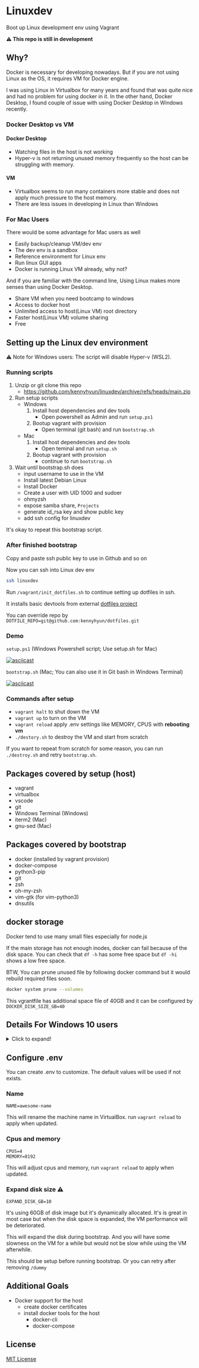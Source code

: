 # Linuxdev

Boot up Linux development env using Vagrant

**:warning: This repo is still in development** 


## Why?

Docker is necessary for developing nowadays. But if you are not using Linux as the OS, it requires VM for Docker engine.

I was using Linux in Virtualbox for many years and found that was quite nice and had no problem for using docker in it.
In the other hand, Docker Desktop, I found couple of issue with using Docker Desktop in Windows recently.

### Docker Desktop vs VM

#### Docker Desktop

- Watching files in the host is not working
- Hyper-v is not returning unused memory frequently so the host can be struggling with memory.

#### VM

- Virtualbox seems to run many containers more stable and does not apply much pressure to the host memory.
- There are less issues in developing in Linux than Windows

### For Mac Users

There would be some advantage for Mac users as well

- Easily backup/cleanup VM/dev env
- The dev env is a sandbox
- Reference environment for Linux env
- Run linux GUI apps
- Docker is running Linux VM already, why not?

And if you are familiar with the command line, Using Linux makes more senses than using Docker Desktop.

- Share VM when you need bootcamp to windows
- Access to docker host
- Unlimited access to host(Linux VM) root directory
- Faster host(Linux VM) volume sharing
- Free

## Setting up the Linux dev environment

:warning: Note for Windows users: The script will disable Hyper-v (WSL2).

### Running scripts

1. Unzip or git clone this repo
    - https://github.com/kennyhyun/linuxdev/archive/refs/heads/main.zip
1. Run setup scripts
    - Windows
        1. Install host dependencies and dev tools
            - Open powershell as Admin and run `setup.ps1`
        1. Bootup vagrant with provision
            - Open terminal (git bash) and run `bootstrap.sh`
    - Mac
        1. Install host dependencies and dev tools
            - Open teminal and run `setup.sh`
        1. Bootup vagrant with provision
            - continue to run `bootstrap.sh`
1. Wait until bootstrap.sh does
    - input username to use in the VM
    - Install latest Debian Linux
    - Install Docker
    - Create a user with UID 1000 and sudoer
    - ohmyzsh
    - expose samba share, `Projects`
    - generate id_rsa key and show public key
    - add ssh config for linuxdev

It's okay to repeat this bootstrap script.

### After finished bootstrap

Copy and paste ssh public key to use in Github and so on

Now you can ssh into Linux dev env

```bash
ssh linuxdev
```

Run `/vagrant/init_dotfiles.sh` to continue setting up dotfiles in ssh.

It installs basic devtools from external [dotfiles project](https://github.com/kennyhyun/dotfiles)

You can override repo by `DOTFILE_REPO=git@github.com:kennyhyun/dotfiles.git`

### Demo

`setup.ps1` (Windows Powershell script; Use setup.sh for Mac)

[![asciicast](https://asciinema.org/a/IqGHfToxLcfSwSJRoBIHZBoWY.svg)](https://asciinema.org/a/IqGHfToxLcfSwSJRoBIHZBoWY)

`bootstrap.sh` (Mac; You can also use it in Git bash in Windows Terminal)

[![asciicast](https://asciinema.org/a/o7HNUExImgO6gCKjlUTczwK7G.svg)](https://asciinema.org/a/o7HNUExImgO6gCKjlUTczwK7G)


### Commands after setup

- `vagrant halt` to shut down the VM
- `vagrant up` to turn on the VM
- `vagrant reload` apply .env settings like MEMORY, CPUS with **rebooting vm**
- `./destory.sh` to destroy the VM and start from scratch

If you want to repeat from scratch for some reason, you can run `./destroy.sh` and retry `bootstrap.sh`.

## Packages covered by setup (host)

- vagrant
- virtualbox
- vscode
- git
- Windows Terminal (Windows)
- iterm2 (Mac)
- gnu-sed (Mac)

## Packages covered by bootstrap

- docker (installed by vagrant provision)
- docker-compose
- python3-pip
- git
- zsh
- oh-my-zsh
- vim-gtk (for vim-python3)
- dnsutils

## docker storage

Docker tend to use many small files especially for node.js

If the main storage has not enough inodes, docker can fail because of the disk space.
You can check that `df -h` has some free space but `df -hi` shows a low free space.

BTW, You can prune unused file by following docker command but it would rebuild required files soon.

```sh
docker system prune --volumes
```

This vgrantfile has additional space file of 40GB and it can be configured by `DOCKER_DISK_SIZE_GB=40`

## Details For Windows 10 users

<details>
  <summary>Click to expand!</summary>

### setup.ps1

> :warning: **Note that this script will disable WSL2(Hyper-V).**
>
> Please backup any required files before running.

Right click windows menu and click Windows Powershell (Admin)

```powershell
Set-ExecutionPolicy RemoteSigned
```

Run the setup script in the directory of this repo

```powershell
\Users\xxx\linuxdev\setup.ps1
```

** Running setup script again will check updates and install if newer version found

### bootstrap.sh

Open Windows Terminal for Gitbash or just Git Bash

In linuxdev dir (this repo)

```bash
./bootstrap.sh
```

This will create virtualbox machine and bootup and config

### Map network drive from the machine

Virtualbox machine has IP of 192.168.99.123 by default
and it shares Projects directory so Host machine can see the files in it.

\\192.168.99.123\Projects

** Windows git global config should turn filemode off

</details>
    
## Configure .env

You can create .env to customize. The default values will be used if not exists.

### Name

```
NAME=awesome-name
```

This will rename the machine name in VirtualBox. run `vagrant reload` to apply when updated.

### Cpus and memory

```
CPUS=4
MEMORY=8192
```

This will adjust cpus and memory, run `vagrant reload` to apply when updated.

### Expand disk size :warning:

```
EXPAND_DISK_GB=10
```

It's using 60GB of disk image but it's dynamically allocated.
It's is great in most case but when the disk space is expanded, the VM performance will be deteriorated.

This will expand the disk during bootstrap.
And you will have some slowness on the VM for a while but would not be slow while using the VM afterwhile.

This should be setup before running bootstrap.
Or you can retry after removing `/dummy`


## Additional Goals

- Docker support for the host
  - create docker certificates
  - install docker tools for the host
    - docker-cli
    - docker-compose


## License

[MIT License](https://github.com/kennyhyun/linuxdev/blob/main/LICENSE)

